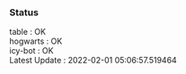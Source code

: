 ### Status


table : OK  
hogwarts : OK  
icy-bot : OK  
Latest Update : 2022-02-01 05:06:57.519464
